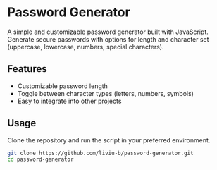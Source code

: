 # Password Generator

A simple and customizable password generator built with JavaScript. Generate secure passwords with options for length and character set (uppercase, lowercase, numbers, special characters).

## Features
- Customizable password length
- Toggle between character types (letters, numbers, symbols)
- Easy to integrate into other projects

## Usage
Clone the repository and run the script in your preferred environment.

```bash
git clone https://github.com/liviu-b/password-generator.git
cd password-generator

